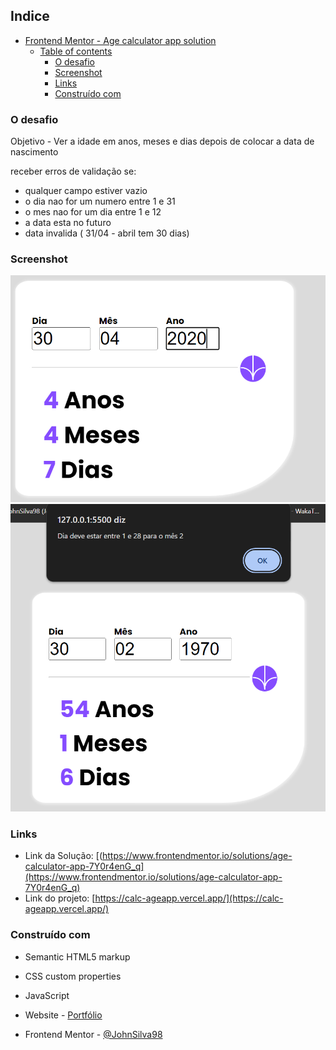 

## Indice

- [Frontend Mentor - Age calculator app solution](#frontend-mentor---age-calculator-app-solution)
  - [Table of contents](#table-of-contents)
    - [O desafio](#o-desafio)
    - [Screenshot](#screenshot)
    - [Links](#links)
    - [Construído com](#construído-com)




### O desafio

Objetivo - Ver a idade em anos, meses e dias depois de colocar a data de nascimento

receber erros de validação se:

- qualquer campo estiver vazio
- o dia nao for um numero entre 1 e 31
- o mes nao for um dia entre 1 e 12
- a data esta no futuro
- data invalida ( 31/04 - abril tem 30 dias)

### Screenshot

![Resultado do cálculo](image.png)
![Validação de dias, meses e ano](image-1.png)

### Links

- Link da Solução: [(https://www.frontendmentor.io/solutions/age-calculator-app-7Y0r4enG_q](https://www.frontendmentor.io/solutions/age-calculator-app-7Y0r4enG_q)
- Link do projeto: [https://calc-ageapp.vercel.app/](https://calc-ageapp.vercel.app/)

### Construído com

- Semantic HTML5 markup
- CSS custom properties
- JavaScript

- Website - [Portfólio](https://jonathan-silva.vercel.app/)
- Frontend Mentor - [@JohnSilva98](https://www.frontendmentor.io/profile/JohnSilva98)
